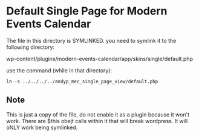 # Default Single Page for Modern Events Calendar

The file in this directory is SYMLINKED. you need to symlink it to the following directory:

wp-content/plugins/modern-events-calendar/app/skins/single/default.php

use the command (while in that directory):

`ln -s ../../../../andyp_mec_single_page_view/default.php`

## Note

This is just a copy of the file, do not enable it as a plugin because it won't work. There are $this obejt calls within it that will break wordpress.
It will oNLY work being symlinked.